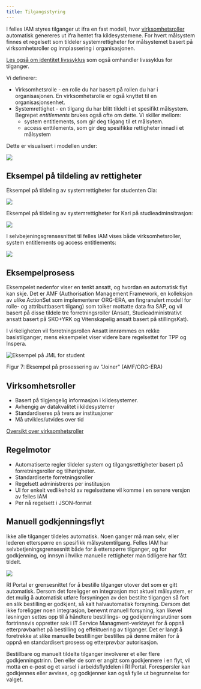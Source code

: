 ```yaml
---
title: Tilgangsstyring
---
```



I felles IAM styres tilganger ut ifra en fast modell, hvor [virksomhetsroller](/docs/iam/virksomhetsroller) automatisk genereres ut ifra hentet fra kildesystemene. For hvert målsystem finnes et regelsett som tildeler systemrettigheter for målsystemet basert på virksomhetsroller og innplassering i organisasjonen.

[Les også om identitet livssyklus](/docs/iam/livssyklus) som også omhandler livssyklus for tilganger.

Vi definerer:

* Virksomhetsrolle - en rolle du har basert på rollen du har i organisasjonen. En virksomhetsrolle er også knyttet til en organisasjonsenhet.
* Systemrettighet - en tilgang du har blitt tildelt i et spesifikt målsystem. Begrepet *entitlements* brukes også ofte om dette. Vi skiller mellom:
  * system entitlements, som gir deg tilgang til et målsytem.
  * access enttilements, som gir deg spesifikke rettigheter innad i et målsystem

Dette er visualisert i modellen under:

![](/img/iam/tilgangsstyring1.png)

## Eksempel på tildeling av rettigheter

Eksempel på tildeling av systemrettigheter for studenten Ola:

![](/img/iam/tilgangsstyring2.png)

Eksempel på tildeling av systemrettigheter for Kari på studieadminsitrasjon:

![](/img/iam/tilgangsstyring3.png)

I selvbejeningsgrensesnittet til felles IAM vises både virksomhetsroller, system entitlements og access entitlements:

![](/img/iam/tilgangsstyring4.png)


## Eksempelprosess

Eksempelet nedenfor viser en tenkt ansatt, og hvordan en automatisk flyt kan skje. Det er AMF (Authorisation Management Framework, en kolleksjon av ulike ActionSet som implementerer ORG-ERA, en fingranulert modell for rolle- og attributtbasert tilgang) som tolker mottatte data fra SAP, og vil basert på disse tildele tre forretningsroller (Ansatt, Studieadministrativt ansatt basert på SKO+YRK og Vitenskapelig ansatt basert på stillingsKat).

I virkeligheten vil forretningsrollen Ansatt innrømmes en rekke basistilganger, mens eksempelet viser videre bare regelsettet for TPP og Inspera.

![Eksempel på JML for student](/img/iam/bilde7.png)

Figur 7: Eksempel på prosessering av "Joiner" (AMF/ORG-ERA)





## Virksomhetsroller

* Basert på tilgjengelig informasjon i kildesystemer.
* Avhengig av datakvalitet i kildesystemer
* Standardiseres på tvers av institusjoner
* Må utvikles/utvides over tid

[Oversikt over virksomhetsroller](/docs/iam/virksomhetsroller)


## Regelmotor

* Automatiserte regler tildeler system og tilgangsrettigheter basert på forretningsroller og tilhørigheter.
* Standardiserte forretningsroller
* Regelsett administreres per institusjon
* UI for enkelt vedlikehold av regelsettene vil komme i en senere versjon av felles IAM
* Per nå regelsett i JSON-format


## Manuell godkjenningsflyt

Ikke alle tilganger tildeles automatisk. Noen ganger må man selv, eller lederen etterspørre en spesifikk målsystemtilgang. Felles IAM har selvbetjeningsgrensesnitt både for å etterspørre tilganger, og for godkjenning, og innsyn i hvilke manuelle rettigheter man tidligere har fått tildelt.


![](/img/iam/tilgangsstyring5.png)

RI Portal er grensesnittet for å bestille tilganger utover det som er gitt automatisk. Dersom det foreligger en integrasjon mot aktuelt målsystem, er det mulig å automatisk utføre forsyningen av den bestilte tilgangen så fort en slik bestilling er godkjent, så kalt halvautomatisk forsyning. Dersom det ikke foreligger noen integrasjon, benevnt manuell forsyning, kan likevel løsningen settes opp til å håndtere bestillings- og godkjenningsrutiner som fortrinnsvis oppretter sak i IT Service Managment-verktøyet for å oppnå etterprøvbarhet på bestilling og effektuering av tilganger. Det er langt å foretrekke at slike manuelle bestillinger bestilles på denne måten for å oppnå en standardisert prosess og etterprøvbar autorisasjon.

Bestillbare og manuelt tildelte tilganger involverer et eller flere godkjenningstrinn. Den eller de som er angitt som godkjennere i en flyt, vil motta en e-post og et varsel i arbeidsflytdelen i RI Portal. Forespørsler kan godkjennes eller avvises, og godkjenner kan også fylle ut begrunnelse for valget.
